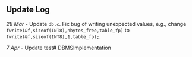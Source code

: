 ## Update Log

*28 Mar* - Update `db.c`. Fix bug of writing unexpected values, e.g., change `fwrite(&f,sizeof(INT8),nbytes_free,table_fp)` to `fwrite(&f,sizeof(INT8),1,table_fp);`.


*7 Apr* - Update test# DBMSImplementation
